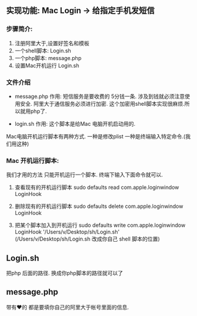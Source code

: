 ## 实现功能: Mac Login → 给指定手机发短信

### 步骤简介:
1. 注册阿里大于,设置好签名和模板
2. 一个shell脚本:  Login.sh
3. 一个php脚本:    message.php
4. 设置Mac开机运行 Login.sh 

### 文件介绍
- message.php 作用:
  短信服务是要收费的 5分钱一条. 涉及到钱就必须注意使用安全.
  阿里大于通信服务必须进行加密.
  这个加密用shell脚本实现很麻烦.所以就用php了.

- login.sh 作用:
  这个脚本是给Mac 电脑开机启动用的.

Mac电脑开机运行脚本有两种方式.
一种是修改plist
一种是终端输入特定命令.(我们用这种)

### Mac 开机运行脚本:
我们才用的方法 只能开机运行一个脚本. 
终端下输入下面命令就可以.

1. 查看现有的开机运行脚本
   sudo defaults read com.apple.loginwindow LoginHook

2. 删除现有的开机运行脚本
   sudo defaults delete com.apple.loginwindow LoginHook

3. 把某个脚本加入到开机运行
   sudo defaults write com.apple.loginwindow LoginHook '/Users/v/Desktop/sh/Login.sh'
   (/Users/v/Desktop/sh/Login.sh 改成你自己 shell 脚本的位置)


## Login.sh 
把php 后面的路径. 换成你php脚本的路径就可以了




## message.php
带有❤️的 都是要填你自己的阿里大于帐号里面的信息.



